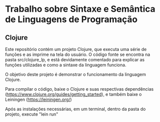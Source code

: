 # Trabalho sobre Sintaxe e Semântica de Linguagens de Programação
## Clojure

Este repositório contém um projeto Clojure, que executa uma série de funções e as imprime na tela do usuário. O código fonte se encontra na pasta src/clojure_lp, e está devidamente
comentado para explicar as funções utilizadas e como a sintaxe da linguagem funciona.

O objetivo deste projeto é demonstrar o funcionamento da linguagem Clojure.

Para compilar o código, baixe o Clojure e suas respectivas dependências (https://www.clojure.org/guides/getting_started), e também baixe o Leiningen (https://leiningen.org/)

Após as instalações necessárias, em um terminal, dentro da pasta do projeto, execute "lein run"
